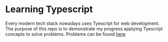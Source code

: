 # Learning Typescript 

Every modern tech stack nowadays uses Tyescript for web development. 
The purpose of this repo is to demonstrate my progress applying Tyescript concepts to solve problems.
Problems can be found [here](https://typescript-exercises.github.io/)
